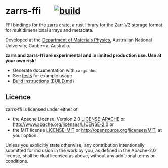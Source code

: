 # zarrs-ffi &emsp; [![build](https://github.com/LDeakin/zarrs-ffi/actions/workflows/ci.yml/badge.svg)](https://github.com/LDeakin/zarrs-ffi/actions/workflows/ci.yml)

FFI bindings for the [zarrs](https://github.com/LDeakin/zarrs) crate, a rust library for the [Zarr V3](https://zarr.dev) storage format for multidimensional arrays and metadata.

Developed at the [Department of Materials Physics](https://physics.anu.edu.au/research/mp/), Australian National University, Canberra, Australia.

**zarrs and zarrs-ffi are experimental and in limited production use. Use at your own risk!**

- Generate documentation with `cargo doc`
- See [tests](./tests) for example usage
- [Build instructions (BUILD.md)](./BUILD.md)

## Licence
zarrs-ffi is licensed under either of
 - the Apache License, Version 2.0 [LICENSE-APACHE](./LICENCE-APACHE) or <http://www.apache.org/licenses/LICENSE-2.0> or
 - the MIT license [LICENSE-MIT](./LICENCE-MIT) or <http://opensource.org/licenses/MIT>, at your option.

Unless you explicitly state otherwise, any contribution intentionally submitted for inclusion in the work by you, as defined in the Apache-2.0 license, shall be dual licensed as above, without any additional terms or conditions.
